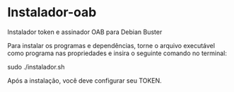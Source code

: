 # Instalador-oab
Instalador token e assinador OAB para Debian Buster

Para instalar os programas e dependências, torne o arquivo executável como programa nas propriedades e insira o seguinte comando no terminal:

sudo ./instalador.sh

Após a instalação, você deve configurar seu TOKEN.
